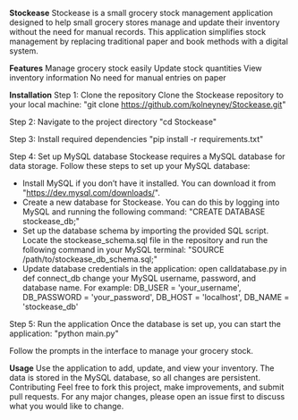 

**Stockease**
Stockease is a small grocery stock management application designed to help small grocery stores manage and update their inventory without the need for manual records.
This application simplifies stock management by replacing traditional paper and book methods with a digital system.


**Features**
Manage grocery stock easily
Update stock quantities
View inventory information
No need for manual entries on paper


**Installation**
Step 1: Clone the repository
Clone the Stockease repository to your local machine:
"git clone https://github.com/kolneyney/Stockease.git"


Step 2: Navigate to the project directory
"cd Stockease"


Step 3: Install required dependencies
"pip install -r requirements.txt"


Step 4: Set up MySQL database
Stockease requires a MySQL database for data storage. Follow these steps to set up your MySQL database:

- Install MySQL if you don’t have it installed. You can download it from "https://dev.mysql.com/downloads/".
- Create a new database for Stockease. You can do this by logging into MySQL and running the following command: "CREATE DATABASE stockease_db;"
- Set up the database schema by importing the provided SQL script. Locate the stockease_schema.sql file in the repository and run the following command in your MySQL terminal: "SOURCE /path/to/stockease_db_schema.sql;"
- Update database credentials in the application:
  open calldatabase.py in def connect_db change your MySQL username, password, and database name. For example:
  DB_USER = 'your_username', 
  DB_PASSWORD = 'your_password', 
  DB_HOST = 'localhost', 
  DB_NAME = 'stockease_db'

  
Step 5: Run the application
  Once the database is set up, you can start the application:
"python main.py"

Follow the prompts in the interface to manage your grocery stock.

**Usage**
Use the application to add, update, and view your inventory.
The data is stored in the MySQL database, so all changes are persistent.
Contributing
Feel free to fork this project, make improvements, and submit pull requests. For any major changes, please open an issue first to discuss what you would like to change.
